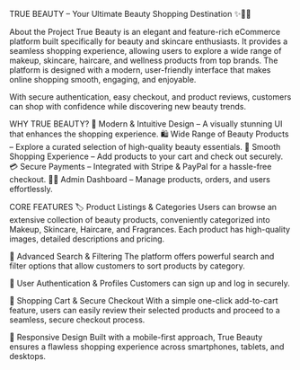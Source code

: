TRUE BEAUTY – Your Ultimate Beauty Shopping Destination ✨💄🌿

About the Project
True Beauty is an elegant and feature-rich eCommerce platform built specifically for beauty and skincare enthusiasts. It provides a seamless shopping experience, allowing users to explore a wide range of makeup, skincare, haircare, and wellness products from top brands. The platform is designed with a modern, user-friendly interface that makes online shopping smooth, engaging, and enjoyable.

With secure authentication, easy checkout, and product reviews, customers can shop with confidence while discovering new beauty trends.

WHY TRUE BEAUTY?
💖 Modern & Intuitive Design – A visually stunning UI that enhances the shopping experience.
🛍️ Wide Range of Beauty Products – Explore a curated selection of high-quality beauty essentials.
🛒 Smooth Shopping Experience – Add products to your cart and check out securely.
💳 Secure Payments – Integrated with Stripe & PayPal for a hassle-free checkout.
👩‍💻 Admin Dashboard – Manage products, orders, and users effortlessly.

CORE FEATURES
🏷️ Product Listings & Categories
Users can browse an extensive collection of beauty products, conveniently categorized into Makeup, Skincare, Haircare, and Fragrances. Each product has high-quality images, detailed descriptions and pricing.

🔎 Advanced Search & Filtering
The platform offers powerful search and filter options that allow customers to sort products by  category.

🔐 User Authentication & Profiles
Customers can sign up and log in securely.

🛒 Shopping Cart & Secure Checkout
With a simple one-click add-to-cart feature, users can easily review their selected products and proceed to a seamless, secure checkout process.



📱 Responsive Design
Built with a mobile-first approach, True Beauty ensures a flawless shopping experience across smartphones, tablets, and desktops.


